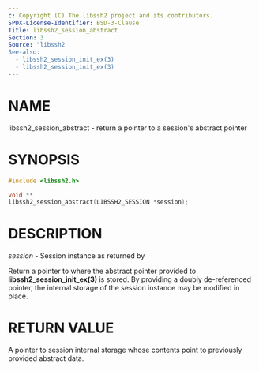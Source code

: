 ```yaml
---
c: Copyright (C) The libssh2 project and its contributors.
SPDX-License-Identifier: BSD-3-Clause
Title: libssh2_session_abstract
Section: 3
Source: "libssh2
See-also:
  - libssh2_session_init_ex(3)
  - libssh2_session_init_ex(3)
---
```


# NAME

libssh2_session_abstract - return a pointer to a session's abstract pointer

# SYNOPSIS

~~~c
#include <libssh2.h>

void **
libssh2_session_abstract(LIBSSH2_SESSION *session);
~~~

# DESCRIPTION

*session* - Session instance as returned by

Return a pointer to where the abstract pointer provided to
**libssh2_session_init_ex(3)** is stored. By providing a doubly
de-referenced pointer, the internal storage of the session instance may be
modified in place.

# RETURN VALUE

A pointer to session internal storage whose contents point to previously
provided abstract data.
